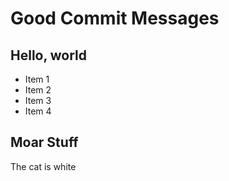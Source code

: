 # Good Commit Messages

## Hello, world
  * Item 1
  * Item 2
  * Item 3
  * Item 4

## Moar Stuff
The cat is white
